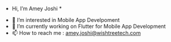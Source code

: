 * Hi, I’m Amey Joshi *
- 👀 I’m interested in Mobile App Develpoment
- 🌱 I’m currently working on Flutter for Mobile App Development
- 📫 How to reach me : amey.joshi@wishtreetech.com

<!---
wishtree-ajoshi/wishtree-ajoshi is a ✨ special ✨ repository because its `README.md` (this file) appears on your GitHub profile.
You can click the Preview link to take a look at your changes.
--->
